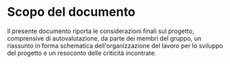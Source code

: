
# Scopo del documento
Il presente documento riporta le considerazioni finali sul progetto, comprensive di autovalutazione, da parte dei membri del gruppo, un riassunto in forma schematica dell'organizzazione del lavoro per lo sviluppo del progetto e un resoconto delle criticità incontrate.

<div class="page-break"></div>
